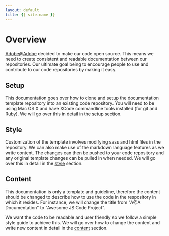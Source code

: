 ```yaml
---
layout: default
title: {{ site.name }}
---
```


# Overview
[Adobe@Adobe](http://www.adobeatadobe.com) decided to make our code open source. This means we need to create consistent and readable documentation between our repositories. Our ultimate goal being to encourage people to use and contribute to our code repositories by making it easy.

## Setup
This documentation goes over how to clone and setup the documentation template repository into an existing code repository. You will need to be using Mac OS X and have XCode commandline tools installed (for git and Ruby). We will go over this in detail in the [setup](setup.html) section.

## Style
Customization of the template involves modifying sass and html files in the repository. We can also make use of the markdown language features as we write content. The changes can then be pushed to your code repository and any original template changes can be pulled in when needed. We will go over this in detail in the [style](customize.html) section.

## Content 
This documentation is only a template and guideline, therefore the content should be changed to describe how to use the code in the respository in which it resides. For instance, we will change the title from "A@A Documentation" to "Awesome JS Code Project". 

We want the code to be readable and user friendly so we follow a simple style guide to achieve this. We will go over how to change the content and write new content in detail in the [content](content.html) section.


